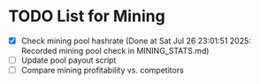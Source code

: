 # TODO List for Mining

- [x] Check mining pool hashrate  (Done at Sat Jul 26 23:01:51 2025: Recorded mining pool check in MINING_STATS.md)
- [ ] Update pool payout script
- [ ] Compare mining profitability vs. competitors